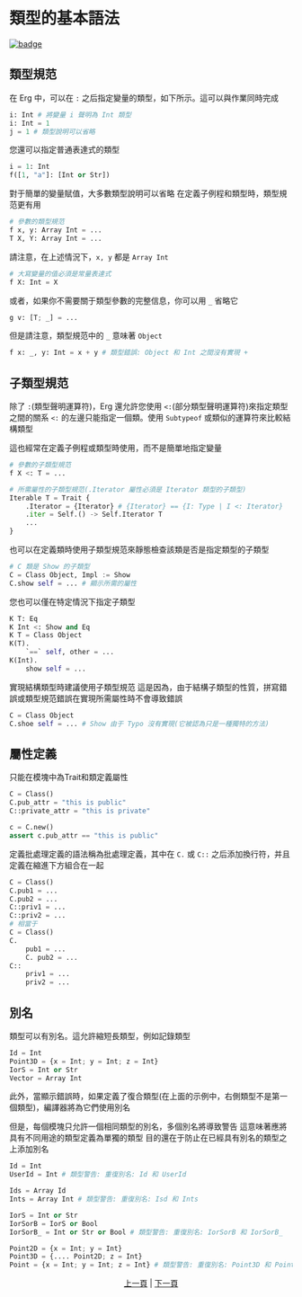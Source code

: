 # 類型的基本語法

[![badge](https://img.shields.io/endpoint.svg?url=https%3A%2F%2Fgezf7g7pd5.execute-api.ap-northeast-1.amazonaws.com%2Fdefault%2Fsource_up_to_date%3Fowner%3Derg-lang%26repos%3Derg%26ref%3Dmain%26path%3Ddoc/EN/syntax/type/02_basic.md%26commit_hash%3Da0c1380a6fa5236518ac4ff455edbd3af50b0560)](https://gezf7g7pd5.execute-api.ap-northeast-1.amazonaws.com/default/source_up_to_date?owner=erg-lang&repos=erg&ref=main&path=doc/EN/syntax/type/02_basic.md&commit_hash=a0c1380a6fa5236518ac4ff455edbd3af50b0560)

## 類型規范

在 Erg 中，可以在 `:` 之后指定變量的類型，如下所示。這可以與作業同時完成

```python
i: Int # 將變量 i 聲明為 Int 類型
i: Int = 1
j = 1 # 類型說明可以省略
```

您還可以指定普通表達式的類型

```python
i = 1: Int
f([1, "a"]: [Int or Str])
```

對于簡單的變量賦值，大多數類型說明可以省略
在定義子例程和類型時，類型規范更有用

```python
# 參數的類型規范
f x, y: Array Int = ...
T X, Y: Array Int = ...
```

請注意，在上述情況下，`x, y` 都是 `Array Int`

```python
# 大寫變量的值必須是常量表達式
f X: Int = X
```

或者，如果你不需要關于類型參數的完整信息，你可以用 `_` 省略它

```python
g v: [T; _] = ...
```

但是請注意，類型規范中的 `_` 意味著 `Object`

```python
f x: _, y: Int = x + y # 類型錯誤: Object 和 Int 之間沒有實現 +
```

## 子類型規范

除了 `:`(類型聲明運算符)，Erg 還允許您使用 `<:`(部分類型聲明運算符)來指定類型之間的關系
`<:` 的左邊只能指定一個類。使用 `Subtypeof` 或類似的運算符來比較結構類型

這也經常在定義子例程或類型時使用，而不是簡單地指定變量

```python
# 參數的子類型規范
f X <: T = ...

# 所需屬性的子類型規范(.Iterator 屬性必須是 Iterator 類型的子類型)
Iterable T = Trait {
    .Iterator = {Iterator} # {Iterator} == {I: Type | I <: Iterator}
    .iter = Self.() -> Self.Iterator T
    ...
}
```

也可以在定義類時使用子類型規范來靜態檢查該類是否是指定類型的子類型

```python
# C 類是 Show 的子類型
C = Class Object, Impl := Show
C.show self = ... # 顯示所需的屬性
```

您也可以僅在特定情況下指定子類型

```python
K T: Eq
K Int <: Show and Eq
K T = Class Object
K(T).
    `==` self, other = ...
K(Int).
    show self = ...
```

實現結構類型時建議使用子類型規范
這是因為，由于結構子類型的性質，拼寫錯誤或類型規范錯誤在實現所需屬性時不會導致錯誤

```python
C = Class Object
C.shoe self = ... # Show 由于 Typo 沒有實現(它被認為只是一種獨特的方法)
```

## 屬性定義

只能在模塊中為Trait和類定義屬性

```python
C = Class()
C.pub_attr = "this is public"
C::private_attr = "this is private"

c = C.new()
assert c.pub_attr == "this is public"
```

定義批處理定義的語法稱為批處理定義，其中在 `C.` 或 `C::` 之后添加換行符，并且定義在縮進下方組合在一起

```python
C = Class()
C.pub1 = ...
C.pub2 = ...
C::priv1 = ...
C::priv2 = ...
# 相當于
C = Class()
C.
    pub1 = ...
    C. pub2 = ...
C::
    priv1 = ...
    priv2 = ...
```

## 別名

類型可以有別名。這允許縮短長類型，例如記錄類型

```python
Id = Int
Point3D = {x = Int; y = Int; z = Int}
IorS = Int or Str
Vector = Array Int
```

此外，當顯示錯誤時，如果定義了復合類型(在上面的示例中，右側類型不是第一個類型)，編譯器將為它們使用別名

但是，每個模塊只允許一個相同類型的別名，多個別名將導致警告
這意味著應將具有不同用途的類型定義為單獨的類型
目的還在于防止在已經具有別名的類型之上添加別名

```python
Id = Int
UserId = Int # 類型警告: 重復別名: Id 和 UserId

Ids = Array Id
Ints = Array Int # 類型警告: 重復別名: Isd 和 Ints

IorS = Int or Str
IorSorB = IorS or Bool
IorSorB_ = Int or Str or Bool # 類型警告: 重復別名: IorSorB 和 IorSorB_

Point2D = {x = Int; y = Int}
Point3D = {.... Point2D; z = Int}
Point = {x = Int; y = Int; z = Int} # 類型警告: 重復別名: Point3D 和 Point
```

<p align='center'>
    <a href='./01_type_system.md'>上一頁</a> | <a href='./03_trait.md'>下一頁</a>
</p>
